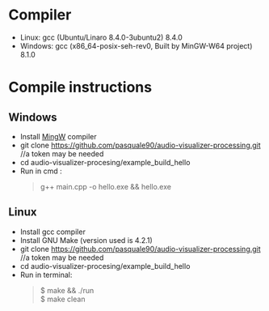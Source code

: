 # Compiler 
  - Linux: gcc (Ubuntu/Linaro 8.4.0-3ubuntu2) 8.4.0
  - Windows: gcc (x86_64-posix-seh-rev0, Built by MinGW-W64 project) 8.1.0

# Compile instructions

  ## Windows
  - Install [MingW](https://sourceforge.net/projects/mingw-w64/) compiler
  - git clone https://github.com/pasquale90/audio-visualizer-processing.git //a token may be needed
  - cd audio-visualizer-procesing/example_build_hello
  - Run in cmd : <br />
	> g++ main.cpp -o hello.exe && hello.exe



  ## Linux
  - Install gcc compiler
  - Install GNU Make (version used is 4.2.1)
  - git clone https://github.com/pasquale90/audio-visualizer-processing.git //a token may be needed
  - cd audio-visualizer-procesing/example_build_hello
  - Run in terminal:<br />
	>$ make && ./run <br />
	>$ make clean
  
  
